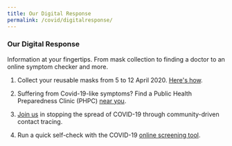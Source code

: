 ```yaml
---
title: Our Digital Response
permalink: /covid/digitalresponse/
---
```


### **Our Digital Response**

Information at your fingertips. From mask collection to finding a doctor to an online symptom checker and more.

1. Collect your reusable masks from 5 to 12 April 2020. <a href="https://www.maskgowhere.gov.sg/" target="_blank">Here's how</a>.

2. Suffering from Covid-19-like symptoms? Find a Public Health Preparedness Clinic (PHPC) <a href='https://www.flugowhere.gov.sg/' target="_blank">near you</a>.

3. <a href="https://www.tracetogether.gov.sg/" target="_blank">Join us</a> in stopping the spread of COVID-19 through community-driven contact tracing.

4. Run a quick self-check with the COVID-19 <a href="https://www.sgcovidcheck.com/" target="_blank">online screening tool</a>.

